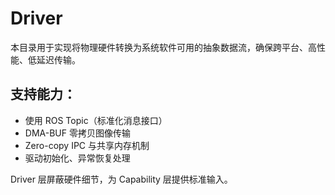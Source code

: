 # Driver

本目录用于实现将物理硬件转换为系统软件可用的抽象数据流，确保跨平台、高性能、低延迟传输。

## 支持能力：

- 使用 ROS Topic（标准化消息接口）
- DMA-BUF 零拷贝图像传输
- Zero-copy IPC 与共享内存机制
- 驱动初始化、异常恢复处理

Driver 层屏蔽硬件细节，为 Capability 层提供标准输入。
